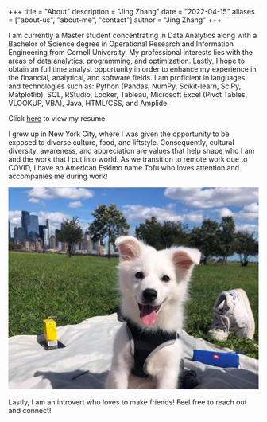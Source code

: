+++
title = "About"
description = "Jing Zhang"
date = "2022-04-15"
aliases = ["about-us", "about-me", "contact"]
author = "Jing Zhang"
+++

I am currently a Master student concentrating in Data Analytics along with a Bachelor of Science degree in Operational Research and Information Engineering from Cornell University. My professional interests lies with the areas of data analytics, programming, and optimization. Lastly, I hope to obtain an full time analyst opportunity in order to enhance my experience in the financial, analytical, and software fields. I am proficient in languages and technologies such as: Python (Pandas, NumPy, Scikit-learn, SciPy, Matplotlib), SQL, RStudio, Looker, Tableau, Microsoft Excel (Pivot Tables, VLOOKUP, VBA), Java, HTML/CSS, and Amplide.

Click [here](/resume.pdf) to view my resume.

I grew up in New York City, where I was given the opportunity to be exposed to diverse culture, food, and liftstyle. Consequently, cultural diversity, awareness, and appreciation are values that help shape who I am and the work that I put into world. As we transition to remote work due to COVID, I have an American Eskimo name Tofu who loves attention and accompanies me during work!

![Tofu w:250](/t.JPG)

Lastly, I am an introvert who loves to make friends! Feel free to reach out and connect!
 
